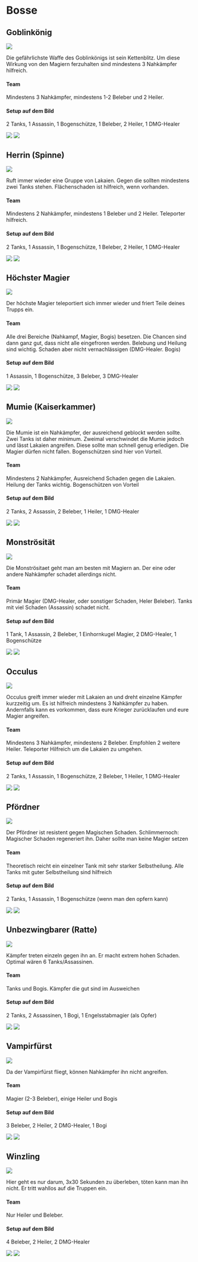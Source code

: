 # Bosse

## Goblinkönig
![](https://github.com/XOfSpades/hc/blob/master/images/dungeon/goblinkoenig.jpg)

Die gefährlichste Waffe des Goblinkönigs ist sein Kettenblitz. Um diese Wirkung von den Magiern ferzuhalten sind mindestens 3 Nahkämpfer hilfreich.

#### Team
Mindestens 3 Nahkämpfer, mindestens 1-2 Beleber und 2 Heiler.

#### Setup auf dem Bild
2 Tanks, 1 Assassin, 1 Bogenschütze, 1 Beleber, 2 Heiler, 1 DMG-Healer

![](https://github.com/XOfSpades/hc/blob/master/images/dungeon/goblinkoenig_setup.jpg)
![](https://github.com/XOfSpades/hc/blob/master/images/dungeon/goblinkoenig_kampf.jpg)

## Herrin (Spinne)
![](https://github.com/XOfSpades/hc/blob/master/images/dungeon/herrin.jpg)

Ruft immer wieder eine Gruppe von Lakaien. Gegen die sollten mindestens zwei Tanks stehen. Flächenschaden ist hilfreich, wenn vorhanden.

#### Team
Mindestens 2 Nahkämpfer, mindestens 1 Beleber und 2 Heiler. Teleporter hilfreich.

#### Setup auf dem Bild
2 Tanks, 1 Assassin, 1 Bogenschütze, 1 Beleber, 2 Heiler, 1 DMG-Healer

![](https://github.com/XOfSpades/hc/blob/master/images/dungeon/herrin_setup.jpg)
![](https://github.com/XOfSpades/hc/blob/master/images/dungeon/herrin_kampf.jpg)

## Höchster Magier
![](https://github.com/XOfSpades/hc/blob/master/images/dungeon/hoechster_magier.jpg)

Der höchste Magier teleportiert sich immer wieder und friert Teile deines Trupps ein.

#### Team
Alle drei Bereiche (Nahkampf, Magier, Bogis) besetzen. Die Chancen sind dann ganz gut, dass nicht alle eingefroren werden. Belebung und Heilung sind wichtig. Schaden aber nicht vernachlässigen (DMG-Healer. Bogis)

#### Setup auf dem Bild
1 Assassin, 1 Bogenschütze, 3 Beleber, 3 DMG-Healer

![](https://github.com/XOfSpades/hc/blob/master/images/dungeon/hoechster_magier_setup.jpg)
![](https://github.com/XOfSpades/hc/blob/master/images/dungeon/hoechster_magier_kampf.jpg)

## Mumie (Kaiserkammer)
![](https://github.com/XOfSpades/hc/blob/master/images/dungeon/mumie.png)

Die Mumie ist ein Nahkämpfer, der ausreichend geblockt werden sollte. Zwei Tanks ist daher minimum. Zweimal verschwindet die Mumie jedoch und lässt Lakaien angreifen. Diese sollte man schnell genug erledigen. Die Magier dürfen nicht fallen. Bogenschützen sind hier von Vorteil.

#### Team
Mindestens 2 Nahkämpfer, Ausreichend Schaden gegen die Lakaien. Heilung der Tanks wichtig. Bogenschützen von Vorteil

#### Setup auf dem Bild
2 Tanks, 2 Assassin, 2 Beleber, 1 Heiler, 1 DMG-Healer

![](https://github.com/XOfSpades/hc/blob/master/images/dungeon/mumie_setup.png)
![](https://github.com/XOfSpades/hc/blob/master/images/dungeon/mumie_kampf.png)

## Monströsität
![](https://github.com/XOfSpades/hc/blob/master/images/dungeon/monstroesitaet.jpg)

Die Monströsitaet geht man am besten mit Magiern an. Der eine oder andere Nahkämpfer schadet allerdings nicht.

#### Team
Primär Magier (DMG-Healer, oder sonstiger Schaden, Heler Beleber). Tanks mit viel Schaden (Assassin) schadet nicht.

#### Setup auf dem Bild
1 Tank, 1 Assassin, 2 Beleber, 1 Einhornkugel Magier, 2 DMG-Healer, 1 Bogenschütze

![](https://github.com/XOfSpades/hc/blob/master/images/dungeon/monstroesitaet_setup.jpg)
![](https://github.com/XOfSpades/hc/blob/master/images/dungeon/monstroesitaet_kampf.jpg)

## Occulus
![](https://github.com/XOfSpades/hc/blob/master/images/dungeon/occulus.jpg)

Occulus greift immer wieder mit Lakaien an und dreht einzelne Kämpfer kurzzeitig um. Es ist hilfreich mindestens 3 Nahkämpfer zu haben. Andernfalls kann es vorkommen, dass eure Krieger zurücklaufen und eure Magier angreifen.

#### Team
Mindestens 3 Nahkämpfer, mindestens 2 Beleber. Empfohlen 2 weitere Heiler. Teleporter Hilfreich um die Lakaien zu umgehen.

#### Setup auf dem Bild
2 Tanks, 1 Assassin, 1 Bogenschütze, 2 Beleber, 1 Heiler, 1 DMG-Healer

![](https://github.com/XOfSpades/hc/blob/master/images/dungeon/occulus_setup.jpg)
![](https://github.com/XOfSpades/hc/blob/master/images/dungeon/occulus_kampf.jpg)

## Pfördner
![](https://github.com/XOfSpades/hc/blob/master/images/dungeon/pfoerdner.jpg)

Der Pfördner ist resistent gegen Magischen Schaden. Schlimmernoch: Magischer Schaden regeneriert ihn. Daher sollte man keine Magier setzen
#### Team
Theoretisch reicht ein einzelner Tank mit sehr starker Selbstheilung. Alle Tanks mit guter Selbstheilung sind hilfreich

#### Setup auf dem Bild
2 Tanks, 1 Assassin, 1 Bogenschütze (wenn man den opfern kann)

![](https://github.com/XOfSpades/hc/blob/master/images/dungeon/pfoerdner_setup.jpg)
![](https://github.com/XOfSpades/hc/blob/master/images/dungeon/pfoerdner_kampf.jpg)

## Unbezwingbarer (Ratte)
![](https://github.com/XOfSpades/hc/blob/master/images/dungeon/unbezwingbarer.jpg)

Kämpfer treten einzeln gegen ihn an. Er macht extrem hohen Schaden. Optimal wären 6 Tanks/Assassinen.

#### Team
Tanks und Bogis. Kämpfer die gut sind im Ausweichen

#### Setup auf dem Bild
2 Tanks, 2 Assassinen, 1 Bogi, 1 Engelsstabmagier (als Opfer)

![](https://github.com/XOfSpades/hc/blob/master/images/dungeon/unbezwingbarer_setup.jpg)
![](https://github.com/XOfSpades/hc/blob/master/images/dungeon/unbezwingbarer_kampf.jpg)

## Vampirfürst
![](https://github.com/XOfSpades/hc/blob/master/images/dungeon/vampierfuerst.jpg)

Da der Vampirfürst fliegt, können Nahkämpfer ihn nicht angreifen.

#### Team
Magier (2-3 Beleber), einige Heiler und Bogis

#### Setup auf dem Bild
3 Beleber, 2 Heiler, 2 DMG-Healer, 1 Bogi

![](https://github.com/XOfSpades/hc/blob/master/images/dungeon/vampierfuerst_setup.jpg)
![](https://github.com/XOfSpades/hc/blob/master/images/dungeon/vampierfuerst_kampf.jpg)

## Winzling
![](https://github.com/XOfSpades/hc/blob/master/images/dungeon/winzling.jpg)

Hier geht es nur darum, 3x30 Sekunden zu überleben, töten kann man ihn nicht.
Er tritt wahllos auf die Truppen ein.

#### Team
Nur Heiler und Beleber.

#### Setup auf dem Bild
4 Beleber, 2 Heiler, 2 DMG-Healer

![](https://github.com/XOfSpades/hc/blob/master/images/dungeon/winzling_setup.jpg)
![](https://github.com/XOfSpades/hc/blob/master/images/dungeon/winzling_kampf.jpg)

